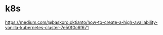 # k8s


https://medium.com/@baskoro.oktianto/how-to-create-a-high-availability-vanilla-kubernetes-cluster-7e50f0c6f671
